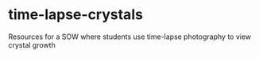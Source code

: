 time-lapse-crystals
===================

Resources for a SOW where students use time-lapse photography to view crystal growth
